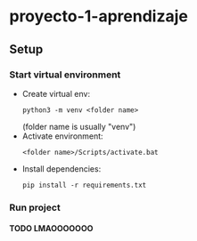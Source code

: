 # proyecto-1-aprendizaje

## Setup

### Start virtual environment

- Create virtual env:
  ```shell
  python3 -m venv <folder name>
  ```
  (folder name is usually "venv")
- Activate environment:
  ```shell
  <folder name>/Scripts/activate.bat
  ```
- Install dependencies:
  ```shell
  pip install -r requirements.txt
  ```

### Run project

#### TODO LMAOOOOOOO

